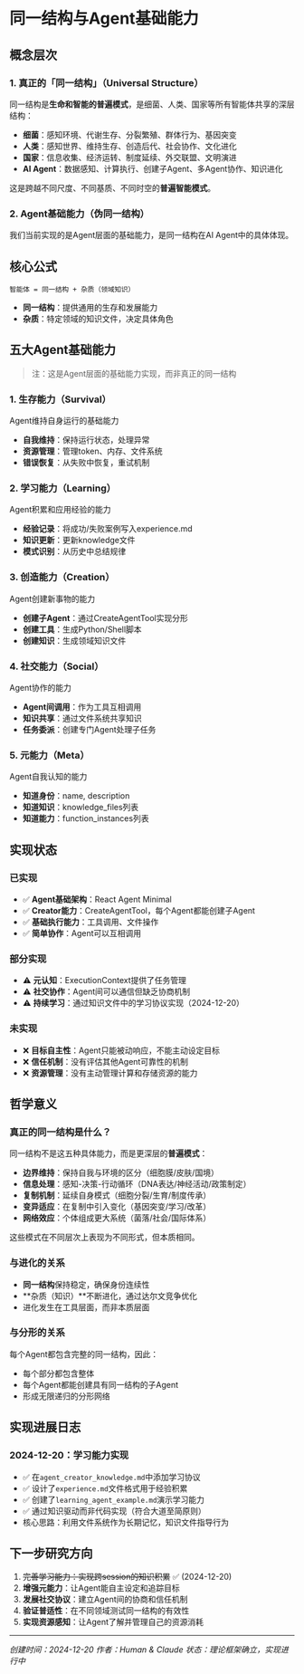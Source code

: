 # 同一结构与Agent基础能力

## 概念层次

### 1. 真正的「同一结构」（Universal Structure）
同一结构是**生命和智能的普遍模式**，是细菌、人类、国家等所有智能体共享的深层结构：
- **细菌**：感知环境、代谢生存、分裂繁殖、群体行为、基因突变
- **人类**：感知世界、维持生存、创造后代、社会协作、文化进化
- **国家**：信息收集、经济运转、制度延续、外交联盟、文明演进
- **AI Agent**：数据感知、计算执行、创建子Agent、多Agent协作、知识进化

这是跨越不同尺度、不同基质、不同时空的**普遍智能模式**。

### 2. Agent基础能力（伪同一结构）
我们当前实现的是Agent层面的基础能力，是同一结构在AI Agent中的具体体现。

## 核心公式
```
智能体 = 同一结构 + 杂质（领域知识）
```

- **同一结构**：提供通用的生存和发展能力
- **杂质**：特定领域的知识文件，决定具体角色

## 五大Agent基础能力

> 注：这是Agent层面的基础能力实现，而非真正的同一结构

### 1. 生存能力（Survival）
Agent维持自身运行的基础能力
- **自我维持**：保持运行状态，处理异常
- **资源管理**：管理token、内存、文件系统
- **错误恢复**：从失败中恢复，重试机制

### 2. 学习能力（Learning）
Agent积累和应用经验的能力
- **经验记录**：将成功/失败案例写入experience.md
- **知识更新**：更新knowledge文件
- **模式识别**：从历史中总结规律

### 3. 创造能力（Creation）
Agent创建新事物的能力
- **创建子Agent**：通过CreateAgentTool实现分形
- **创建工具**：生成Python/Shell脚本
- **创建知识**：生成领域知识文件

### 4. 社交能力（Social）
Agent协作的能力
- **Agent间调用**：作为工具互相调用
- **知识共享**：通过文件系统共享知识
- **任务委派**：创建专门Agent处理子任务

### 5. 元能力（Meta）
Agent自我认知的能力
- **知道身份**：name, description
- **知道知识**：knowledge_files列表
- **知道能力**：function_instances列表

## 实现状态

### 已实现
- ✅ **Agent基础架构**：React Agent Minimal
- ✅ **Creator能力**：CreateAgentTool，每个Agent都能创建子Agent
- ✅ **基础执行能力**：工具调用、文件操作
- ✅ **简单协作**：Agent可以互相调用

### 部分实现
- ⚠️ **元认知**：ExecutionContext提供了任务管理
- ⚠️ **社交协作**：Agent间可以通信但缺乏协商机制
- ⚠️ **持续学习**：通过知识文件中的学习协议实现（2024-12-20）

### 未实现
- ❌ **目标自主性**：Agent只能被动响应，不能主动设定目标
- ❌ **信任机制**：没有评估其他Agent可靠性的机制
- ❌ **资源管理**：没有主动管理计算和存储资源的能力

## 哲学意义

### 真正的同一结构是什么？
同一结构不是这五种具体能力，而是更深层的**普遍模式**：
- **边界维持**：保持自我与环境的区分（细胞膜/皮肤/国境）
- **信息处理**：感知-决策-行动循环（DNA表达/神经活动/政策制定）
- **复制机制**：延续自身模式（细胞分裂/生育/制度传承）
- **变异适应**：在复制中引入变化（基因突变/学习/改革）
- **网络效应**：个体组成更大系统（菌落/社会/国际体系）

这些模式在不同层次上表现为不同形式，但本质相同。

### 与进化的关系
- **同一结构**保持稳定，确保身份连续性
- **杂质（知识）**不断进化，通过达尔文竞争优化
- 进化发生在工具层面，而非本质层面

### 与分形的关系
每个Agent都包含完整的同一结构，因此：
- 每个部分都包含整体
- 每个Agent都能创建具有同一结构的子Agent
- 形成无限递归的分形网络

## 实现进展日志

### 2024-12-20：学习能力实现
- ✅ 在`agent_creator_knowledge.md`中添加学习协议
- ✅ 设计了`experience.md`文件格式用于经验积累
- ✅ 创建了`learning_agent_example.md`演示学习能力
- ✅ 通过知识驱动而非代码实现（符合大道至简原则）
- 核心思路：利用文件系统作为长期记忆，知识文件指导行为

## 下一步研究方向

1. ~~完善学习能力：实现跨session的知识积累~~ ✅ (2024-12-20)
2. **增强元能力**：让Agent能自主设定和追踪目标
3. **发展社交协议**：建立Agent间的协商和信任机制
4. **验证普适性**：在不同领域测试同一结构的有效性
5. **实现资源感知**：让Agent了解并管理自己的资源消耗

---

*创建时间：2024-12-20*
*作者：Human & Claude*
*状态：理论框架确立，实现进行中*